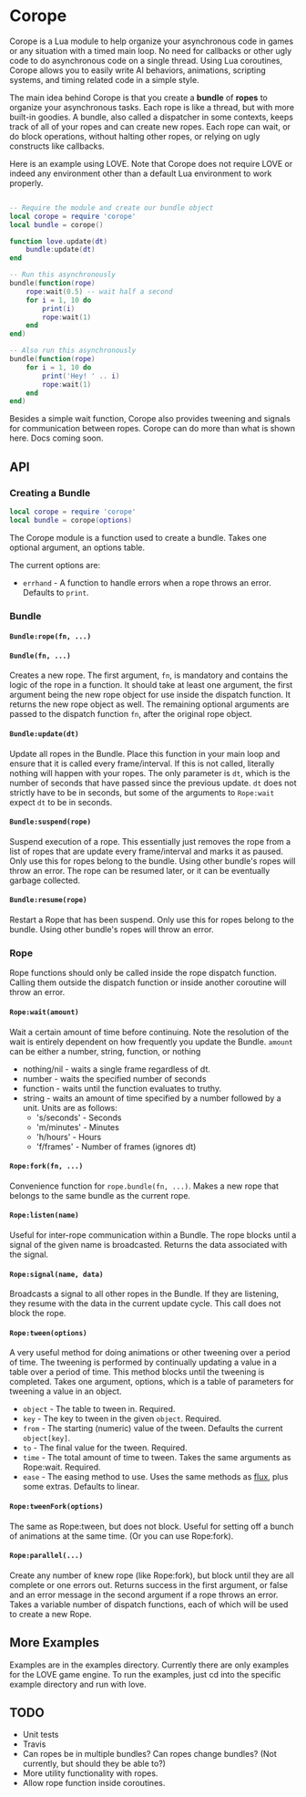 # Corope

Corope is a Lua module to help organize your asynchronous code in games or any situation with a timed
main loop. No need for callbacks or
other ugly code to do asynchronous code on a single thread. Using Lua coroutines, Corope allows you to easily
write AI behaviors, animations, scripting systems, and timing related code in a simple style.

The main idea behind Corope is that you create a __bundle__ of __ropes__ to organize your asynchronous tasks. Each rope
is like a thread, but with more built-in goodies. A bundle, also called a dispatcher in some contexts, keeps track of
all of your ropes and can create new ropes. Each rope can wait, or do block operations, without halting other ropes, or
relying on ugly constructs like callbacks.

Here is an example using LOVE. Note that Corope does not require LOVE or indeed any environment other than
a default Lua environment to work properly.

```lua

-- Require the module and create our bundle object
local corope = require 'corope'
local bundle = corope()

function love.update(dt)
    bundle:update(dt)
end

-- Run this asynchronously
bundle(function(rope)
    rope:wait(0.5) -- wait half a second
    for i = 1, 10 do
        print(i)
        rope:wait(1)
    end
end)

-- Also run this asynchronously
bundle(function(rope)
    for i = 1, 10 do
        print('Hey! ' .. i)
        rope:wait(1)
    end
end)
```
Besides a simple wait function, Corope also provides tweening and signals for communication between ropes.
Corope can do more than what is shown here. Docs coming soon.

## API

### Creating a Bundle
```lua
local corope = require 'corope'
local bundle = corope(options)
```

The Corope module is a function used to create a bundle. Takes one optional argument, an
options table.

The current options are:

* `errhand` - A function to handle errors when a rope throws an error. Defaults to `print`.

### Bundle

#### `Bundle:rope(fn, ...)`
#### `Bundle(fn, ...)`

Creates a new rope. The first argument, `fn`, is mandatory and contains the logic of the rope in
a function. It should take at least one argument, the first argument being the new rope object for
use inside the dispatch function. It returns the new rope object as well. The remaining optional
arguments are passed to the dispatch function `fn`, after the original rope object.

#### `Bundle:update(dt)`

Update all ropes in the Bundle. Place this function in your main loop and ensure that it is called
every frame/interval. If this is not called, literally nothing will happen with your ropes. The only
parameter is `dt`, which is the number of seconds that have passed since the previous update. `dt` does
not strictly have to be in seconds, but some of the arguments to `Rope:wait` expect `dt` to be in seconds.


#### `Bundle:suspend(rope)`

Suspend execution of a rope. This essentially just removes the rope from a list of ropes
that are update every frame/interval and marks it as paused. Only use this for ropes belong to the bundle.
Using other bundle's ropes will throw an error. The rope can be resumed later, or it can be eventually
garbage collected.

#### `Bundle:resume(rope)`

Restart a Rope that has been suspend. Only use this for ropes belong to the bundle.
Using other bundle's ropes will throw an error.

### Rope

Rope functions should only be called inside the rope dispatch function. Calling them outside the dispatch
function or inside another coroutine will throw an error.

#### `Rope:wait(amount)`

Wait a certain amount of time before continuing. Note the resolution of the wait is entirely
dependent on how frequently you update the Bundle. `amount` can be either a number, string, function,
or nothing

* nothing/nil - waits a single frame regardless of dt.
* number - waits the specified number of seconds
* function - waits until the function evaluates to truthy.
* string - waits an amount of time specified by a number followed by a unit.
  Units are as follows:
  * 's/seconds' - Seconds
  * 'm/minutes' - Minutes
  * 'h/hours' - Hours
  * 'f/frames' - Number of frames (ignores dt)

#### `Rope:fork(fn, ...)`

Convenience function for `rope.bundle(fn, ...)`. Makes a new rope that belongs to
the same bundle as the current rope.

#### `Rope:listen(name)`

Useful for inter-rope communication within a Bundle. The rope blocks until a signal of
the given name is broadcasted. Returns the data associated with the signal.

#### `Rope:signal(name, data)`

Broadcasts a signal to all other ropes in the Bundle. If they are listening, they
resume with the data in the current update cycle. This call does not block the rope.

#### `Rope:tween(options)`

A very useful method for doing animations or other tweening over a period of time. The tweening
is performed by continually updating a value in a table over a period of time. This method blocks until
the tweening is completed.
Takes one argument, options,
which is a table of parameters for tweening a value in an object.

* `object` - The table to tween in. Required.
* `key` - The key to tween in the given `object`. Required.
* `from` - The starting (numeric) value of the tween. Defaults the current `object[key]`.
* `to` - The final value for the tween. Required.
* `time` - The total amount of time to tween. Takes the same arguments as Rope:wait. Required.
* `ease` - The easing method to use. Uses the same methods as [flux](https://github.com/rxi/flux), plus some extras. Defaults to linear.

#### `Rope:tweenFork(options)`

The same as Rope:tween, but does not block. Useful for setting off a bunch of animations at the same time. (Or you can use Rope:fork).

#### `Rope:parallel(...)`

Create any number of knew rope (like Rope:fork), but block until they are all complete or one errors out.
Returns success in the first argument, or false and an error message in the second argument if a rope throws
an error. Takes a variable number of dispatch functions, each of which will be used to create a new Rope.

## More Examples

Examples are in the examples directory. Currently there are only examples for the LOVE game engine. To run
the examples, just cd into the specific example directory and run with love.

## TODO

* Unit tests
* Travis
* Can ropes be in multiple bundles? Can ropes change bundles? (Not currently, but should they be able to?)
* More utility functionality with ropes.
* Allow rope function inside coroutines.
